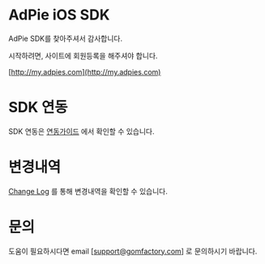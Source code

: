 # AdPie iOS SDK
AdPie SDK를 찾아주셔서 감사합니다.

시작하려면, 사이트에 회원등록을 해주셔야 합니다.

[http://my.adpies.com](http://my.adpies.com)

# SDK 연동
SDK 연동은 [연동가이드](https://github.com/gomfactory/AdPie-iOS-SDK/wiki) 에서 확인할 수 있습니다.

# 변경내역
[Change Log](https://github.com/gomfactory/AdPie-iOS-SDK/blob/master/CHANGELOG.md) 를 통해 변경내역을 확인할 수 있습니다.

# 문의
도움이 필요하시다면 email [support@gomfactory.com] 로 문의하시기 바랍니다.
